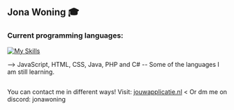 ## Jona Woning 🎓

### Current programming languages:

[![My Skills](https://skillicons.dev/icons?i=js,html,css,java,php,c#,python)](https://skillicons.dev)

--> JavaScript, HTML, CSS, Java, PHP and C#
-- Some of the languages I am still learning.

##
You can contact me in different ways!
Visit: [jouwapplicatie.nl](https://jouwapplicatie.nl) <
Or dm me on discord: jonawoning

